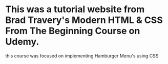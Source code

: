 # This was a tutorial website from Brad Travery's Modern HTML & CSS From The Beginning Course on Udemy.

this course was focused on implementing Hamburger Menu's using CSS

